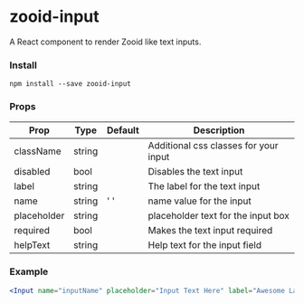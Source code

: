 # zooid-input
A React component to render Zooid like text inputs.

### Install
```
npm install --save zooid-input
```
### Props
| Prop        | Type   | Default | Description                          |
| ----------- | -------| --------| -------------------------------------|
| className   | string |         | Additional css classes for your input|
| disabled    | bool   |         | Disables the text input              |
| label       | string |         | The label for the text input         |
| name        | string |   ' '   | name value for the input             |
| placeholder | string |         | placeholder text for the input box   |
| required    | bool   |         | Makes the text input required        |
| helpText    | string |         | Help text for the input field        |



### Example
```jsx
<Input name="inputName" placeholder="Input Text Here" label="Awesome Label" />
```

